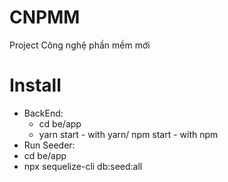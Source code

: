 # CNPMM
Project Công nghệ phần mềm mới

# Install
- BackEnd:
  - cd be/app
  - yarn start  - with yarn/ npm start   - with npm
 - Run Seeder:
  - cd be/app
  - npx sequelize-cli db:seed:all
  
  
